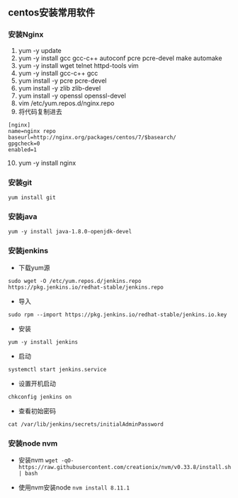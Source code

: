 ## centos安装常用软件

### 安装Nginx

1. yum -y update
2. yum -y install gcc gcc-c++ autoconf pcre pcre-devel make automake
3. yum -y install wget telnet httpd-tools vim
4. yum -y install gcc-c++ gcc
5. yum install -y pcre pcre-devel
6. yum install -y zlib zlib-devel
7. yum install -y openssl openssl-devel
8. vim /etc/yum.repos.d/nginx.repo
9. 将代码复制进去
```
[nginx]
name=nginx repo
baseurl=http://nginx.org/packages/centos/7/$basearch/
gpgcheck=0
enabled=1
```
10. yum -y install nginx

### 安装git

```yum install git```

### 安装java

```yum -y install java-1.8.0-openjdk-devel```

### 安装jenkins

* 下载yum源

```sudo wget -O /etc/yum.repos.d/jenkins.repo https://pkg.jenkins.io/redhat-stable/jenkins.repo```

* 导入

```sudo rpm --import https://pkg.jenkins.io/redhat-stable/jenkins.io.key```

* 安装

```yum -y install jenkins```

* 启动

```systemctl start jenkins.service```

* 设置开机启动

```chkconfig jenkins on```

* 查看初始密码

```cat /var/lib/jenkins/secrets/initialAdminPassword```

### 安装node nvm

* 安装nvm
	```wget -qO- https://raw.githubusercontent.com/creationix/nvm/v0.33.8/install.sh | bash```
	
* 使用nvm安装node
	```nvm install 8.11.1```